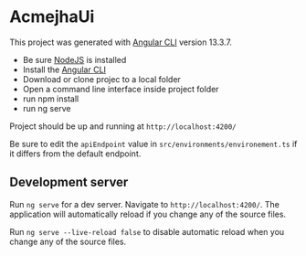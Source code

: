 # AcmejhaUi

This project was generated with [Angular CLI](https://github.com/angular/angular-cli) version 13.3.7.

<ul>
<li>Be sure <a href="https://nodejs.org/en">NodeJS</a> is installed</li>
<li>Install the <a href="https://angular.io/cli">Angular CLI</a></li>
<li>Download or clone projec to a local folder</li>
<li>Open a command line interface inside project folder</li>
<li>run npm install</li>
<li>run ng serve</li>
</ul>

Project should be up and running at `http://localhost:4200/`

Be sure to edit the `apiEndpoint` value in `src/environments/environement.ts` if it differs from the default endpoint.

## Development server

Run `ng serve` for a dev server. Navigate to `http://localhost:4200/`. The application will automatically reload if you change any of the source files.

Run `ng serve --live-reload false` to disable automatic reload when you change any of the source files.
